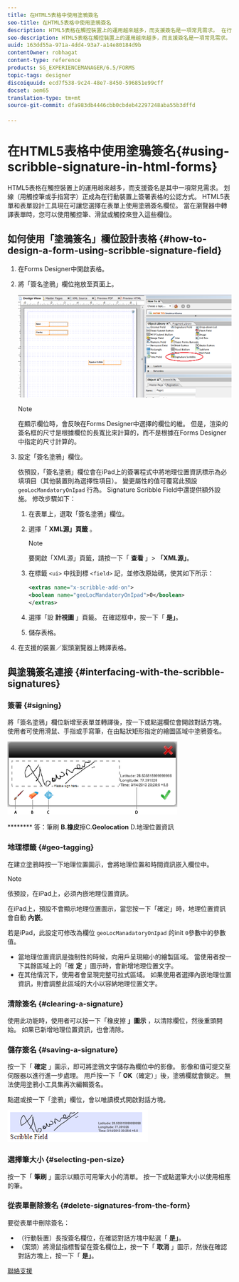 ```yaml
---
title: 在HTML5表格中使用塗鴉簽名
seo-title: 在HTML5表格中使用塗鴉簽名
description: HTML5表格在觸控裝置上的運用越來越多，而支援簽名是一項常見需求。 在行動裝置上簽署檔案已成為在行動裝置上簽署表格的公認方式。
seo-description: HTML5表格在觸控裝置上的運用越來越多，而支援簽名是一項常見需求。 在行動裝置上簽署檔案已成為在行動裝置上簽署表格的公認方式。
uuid: 163dd55a-971a-4dd4-93a7-a14e80184d9b
contentOwner: robhagat
content-type: reference
products: SG_EXPERIENCEMANAGER/6.5/FORMS
topic-tags: designer
discoiquuid: ecd7f538-9c24-48e7-8450-596851e99cff
docset: aem65
translation-type: tm+mt
source-git-commit: dfa983db4446cbb0cbdeb42297248aba55b3dffd

---
```



# 在HTML5表格中使用塗鴉簽名{#using-scribble-signature-in-html-forms}

HTML5表格在觸控裝置上的運用越來越多，而支援簽名是其中一項常見需求。 划線（用觸控筆或手指寫字）正成為在行動裝置上簽署表格的公認方式。 HTML5表單和表單設計工具現在可讓您選擇在表單上使用塗鴉簽名欄位。 當在瀏覽器中轉譯表單時，您可以使用觸控筆、滑鼠或觸控來登入這些欄位。

## 如何使用「塗鴉簽名」欄位設計表格 {#how-to-design-a-form-using-scribble-signature-field}

1. 在Forms Designer中開啟表格。
1. 將「簽名塗鴉」欄位拖放至頁面上。

   ![designer_scribble](assets/designer_scribble.png)

   >[!NOTE]
   >
   >在顯示欄位時，會反映在Forms Designer中選擇的欄位的維。 但是，渲染的簽名框的尺寸是根據欄位的長寬比來計算的，而不是根據在Forms Designer中指定的尺寸計算的。

1. 設定「簽名塗鴉」欄位。

   依預設，「簽名塗鴉」欄位會在iPad上的簽署程式中將地理位置資訊標示為必填項目（其他裝置則為選擇性項目）。 變更屬性的值可覆寫此預設 `geoLocMandatoryOnIpad` 行為。 Signature Scribble Field中還提供額外設施。 修改步驟如下：

   1. 在表單上，選取「簽名塗鴉」欄位。
   1. 選擇「 **XML源」頁籤** 。

      >[!NOTE]
      >
      >要開啟「XML源」頁籤，請按一下「 **查看** 」> **「XML源」**。

   1. 在標籤 `<ui>` 中找到標 `<field>` 記，並修改原始碼，使其如下所示：

      ```xml
      <extras name="x-scribble-add-on">
      <boolean name="geoLocMandatoryOnIpad">0</boolean>
      </extras>
      ```

   1. 選擇「設 **計視圖** 」頁籤。 在確認框中，按一下「 **是」**。
   1. 儲存表格。

1. 在支援的裝置／案頭瀏覽器上轉譯表格。

## 與塗鴉簽名連接 {#interfacing-with-the-scribble-signatures}

### 簽署 {#signing}

將「簽名塗鴉」欄位新增至表單並轉譯後，按一下或點選欄位會開啟對話方塊。 使用者可使用滑鼠、手指或手寫筆，在由點狀矩形指定的繪圖區域中塗鴉簽名。

![地理位置](assets/geolocation.png)

******** 答：筆刷 **B.橡皮**&#x200B;擦C.**Geolocation** D.地理位置資訊

### 地理標籤 {#geo-tagging}

在建立塗鴉時按一下地理位置圖示，會將地理位置和時間資訊嵌入欄位中。

>[!NOTE]
依預設，在iPad上，必須內嵌地理位置資訊。

在iPad上，預設不會顯示地理位置圖示，當您按一下「確定」時，地理位置資訊會自動 **內嵌**。

若是iPad，此設定可修改為欄位 `geoLocManadatoryOnIpad` 的init `0`參數中的參數值。

* 當地理位置資訊是強制性的時候，向用戶呈現縮小的繪製區域。 當使用者按一下其餘區域上的「確 **定** 」圖示時，會新增地理位置文字。
* 在其他情況下，使用者會呈現完整可拉式區域。 如果使用者選擇內嵌地理位置資訊，則會調整此區域的大小以容納地理位置文字。

### 清除簽名 {#clearing-a-signature}

使用此功能時，使用者可以按一下「橡皮擦 **」圖示** ，以清除欄位，然後重頭開始。 如果已新增地理位置資訊，也會清除。

### 儲存簽名 {#saving-a-signature}

按一下「 **確定** 」圖示，即可將塗鴉文字儲存為欄位中的影像。 影像和值可提交至伺服器以進行進一步處理。 用戶按一下「 **OK**（確定）」後，塗鴉欄就會鎖定。 無法使用塗鴉小工具集再次編輯簽名。

點選或按一下「塗鴉」欄位，會以唯讀模式開啟對話方塊。

![3](assets/3.png)

### 選擇筆大小 {#selecting-pen-size}

按一下「 **筆刷** 」圖示以顯示可用筆大小的清單。 按一下或點選筆大小以使用相應的筆。

### 從表單刪除簽名 {#delete-signatures-from-the-form}

要從表單中刪除簽名：

* （行動裝置）長按簽名欄位，在確認對話方塊中點選「 **是」**。
* （案頭）將滑鼠指標暫留在簽名欄位上，按一下「 **取消** 」圖示，然後在確認對話方塊上，按一下「 **是」**。

[聯絡支援](https://www.adobe.com/account/sign-in.supportportal.html)
